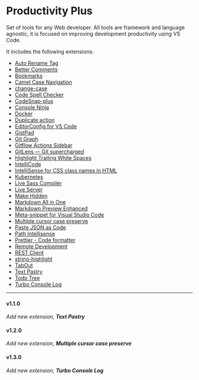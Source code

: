 # Productivity Plus

Set of tools for any Web developer. All tools are framework and language agnostic, it is focused on improving development productivity using VS Code.

It includes the following extensions:

- [Auto Rename Tag](https://marketplace.visualstudio.com/items?itemName=formulahendry.auto-rename-tag)
- [Better Comments](https://marketplace.visualstudio.com/items?itemName=aaron-bond.better-comments)
- [Bookmarks](https://marketplace.visualstudio.com/items?itemName=alefragnani.Bookmarks)
- [Camel Case Navigation](https://marketplace.visualstudio.com/items?itemName=maptz.camelcasenavigation)
- [change-case](https://marketplace.visualstudio.com/items?itemName=wmaurer.change-case)
- [Code Spell Checker](https://marketplace.visualstudio.com/items?itemName=streetsidesoftware.code-spell-checker)
- [CodeSnap-plus](https://marketplace.visualstudio.com/items?itemName=huibizhang.codesnap-plus)
- [Console Ninja](https://marketplace.visualstudio.com/items?itemName=WallabyJs.console-ninja)
- [Docker](https://marketplace.visualstudio.com/items?itemName=ms-azuretools.vscode-docker)
- [Duplicate action](https://marketplace.visualstudio.com/items?itemName=mrmlnc.vscode-duplicate)
- [EditorConfig for VS Code](https://marketplace.visualstudio.com/items?itemName=EditorConfig.EditorConfig)
- [GistPad](https://marketplace.visualstudio.com/items?itemName=vsls-contrib.gistfs)
- [Git Graph](https://marketplace.visualstudio.com/items?itemName=mhutchie.git-graph)
- [Gitflow Actions Sidebar](https://marketplace.visualstudio.com/items?itemName=ardisaurus.gitflow-actions-sidebar)
- [GitLens — Git supercharged](https://marketplace.visualstudio.com/items?itemName=eamodio.gitlens)
- [Highlight Trailing White Spaces](https://marketplace.visualstudio.com/items?itemName=ybaumes.highlight-trailing-white-spaces)
- [IntelliCode](https://marketplace.visualstudio.com/items?itemName=VisualStudioExptTeam.vscodeintellicode)
- [IntelliSense for CSS class names in HTML](https://marketplace.visualstudio.com/items?itemName=Zignd.html-css-class-completion)
- [Kubernetes](https://marketplace.visualstudio.com/items?itemName=ms-kubernetes-tools.vscode-kubernetes-tools)
- [Live Sass Compiler](https://marketplace.visualstudio.com/items?itemName=glenn2223.live-sass)
- [Live Server](https://marketplace.visualstudio.com/items?itemName=ritwickdey.LiveServer)
- [Make Hidden](https://marketplace.visualstudio.com/items?itemName=devine-davies.make-hidden)
- [Markdown All in One](https://marketplace.visualstudio.com/items?itemName=yzhang.markdown-all-in-one)
- [Markdown Preview Enhanced](https://marketplace.visualstudio.com/items?itemName=shd101wyy.markdown-preview-enhanced)
- [Meta-snippet for Visual Studio Code](https://marketplace.visualstudio.com/items?itemName=wmontalvo.vsc-meta-snippet)
- [Multiple cursor case preserve](https://marketplace.visualstudio.com/items?itemName=Cardinal90.multi-cursor-case-preserve)
- [Paste JSON as Code](https://marketplace.visualstudio.com/items?itemName=quicktype.quicktype)
- [Path Intellisense](https://marketplace.visualstudio.com/items?itemName=christian-kohler.path-intellisense)
- [Prettier - Code formatter](https://marketplace.visualstudio.com/items?itemName=esbenp.prettier-vscode)
- [Remote Development](https://marketplace.visualstudio.com/items?itemName=ms-vscode-remote.vscode-remote-extensionpack)
- [REST Client](https://marketplace.visualstudio.com/items?itemName=humao.rest-client)
- [string-highlight](https://marketplace.visualstudio.com/items?itemName=Jenkey2011.string-highlight)
- [TabOut](https://marketplace.visualstudio.com/items?itemName=albert.TabOut)
- [Text Pastry](https://marketplace.visualstudio.com/items?itemName=jkjustjoshing.vscode-text-pastry)
- [Todo Tree](https://marketplace.visualstudio.com/items?itemName=Gruntfuggly.todo-tree)
- [Turbo Console Log](https://marketplace.visualstudio.com/items?itemName=ChakrounAnas.turbo-console-log)

---
#### v1.1.0
*Add new extension, **Text Pastry***

#### v1.2.0
*Add new extension, **Multiple cursor case preserve***

#### v1.3.0
*Add new extension, **Turbo Console Log***
